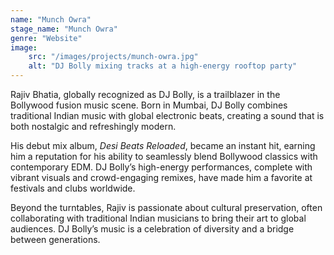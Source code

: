 ```yaml
---
name: "Munch Owra"
stage_name: "Munch Owra"
genre: "Website"
image: 
    src: "/images/projects/munch-owra.jpg"
    alt: "DJ Bolly mixing tracks at a high-energy rooftop party"
---
```


Rajiv Bhatia, globally recognized as DJ Bolly, is a trailblazer in the Bollywood fusion music scene. Born in Mumbai, DJ Bolly combines traditional Indian music with global electronic beats, creating a sound that is both nostalgic and refreshingly modern.

His debut mix album, *Desi Beats Reloaded*, became an instant hit, earning him a reputation for his ability to seamlessly blend Bollywood classics with contemporary EDM. DJ Bolly’s high-energy performances, complete with vibrant visuals and crowd-engaging remixes, have made him a favorite at festivals and clubs worldwide.

Beyond the turntables, Rajiv is passionate about cultural preservation, often collaborating with traditional Indian musicians to bring their art to global audiences. DJ Bolly’s music is a celebration of diversity and a bridge between generations.
